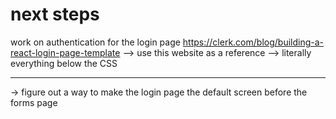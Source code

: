 # next steps

work on authentication for the login page
https://clerk.com/blog/building-a-react-login-page-template 
--> use this website as a reference 
--> literally everything below the CSS

-----------------------------------------------------------------------------------------------------------

-> figure out a way to make the login page the default screen before the forms page